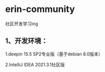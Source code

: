 # erin-community

社区开发学习ing

## 1、开发环境：

1.deepin 15.5 SP2专业版（基于debian 8.0版本）

2.IntelliJ IDEA 2021.3.1社区版

